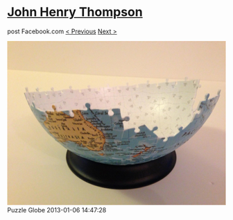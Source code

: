 # [John Henry Thompson](../README.md)
post Facebook.com
[< Previous](2013-01-06-2.md) [Next >](2013-01-06-4.md)

[![](../media/2013-01-06/Puzzle-Globe-2.jpg)](../README.md)
Puzzle Globe
2013-01-06 14:47:28